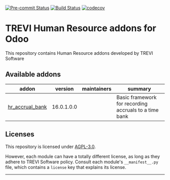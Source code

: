 
<!-- /!\ Non OCA Context : Set here the badge of your runbot / runboat instance. -->
[![Pre-commit Status](https://github.com/trevi-software/trevi-hr/actions/workflows/pre-commit.yml/badge.svg?branch=16.0)](https://github.com/trevi-software/trevi-hr/actions/workflows/pre-commit.yml?query=branch%3A16.0)
[![Build Status](https://github.com/trevi-software/trevi-hr/actions/workflows/test.yml/badge.svg?branch=16.0)](https://github.com/trevi-software/trevi-hr/actions/workflows/test.yml?query=branch%3A16.0)
[![codecov](https://codecov.io/gh/trevi-software/trevi-hr/branch/16.0/graph/badge.svg)](https://codecov.io/gh/trevi-software/trevi-hr)
<!-- /!\ Non OCA Context : Set here the badge of your translation instance. -->

<!-- /!\ do not modify above this line -->

# TREVI Human Resource addons for Odoo

This repository contains Human Resource addons developed by TREVI Software

<!-- /!\ do not modify below this line -->

<!-- prettier-ignore-start -->

[//]: # (addons)

Available addons
----------------
addon | version | maintainers | summary
--- | --- | --- | ---
[hr_accrual_bank](hr_accrual_bank/) | 16.0.1.0.0 |  | Basic framework for recording accruals to a time bank

[//]: # (end addons)

<!-- prettier-ignore-end -->

## Licenses

This repository is licensed under [AGPL-3.0](LICENSE).

However, each module can have a totally different license, as long as they adhere to TREVI Software
policy. Consult each module's `__manifest__.py` file, which contains a `license` key
that explains its license.

----
<!-- /!\ Non OCA Context : Set here the full description of your organization. -->
